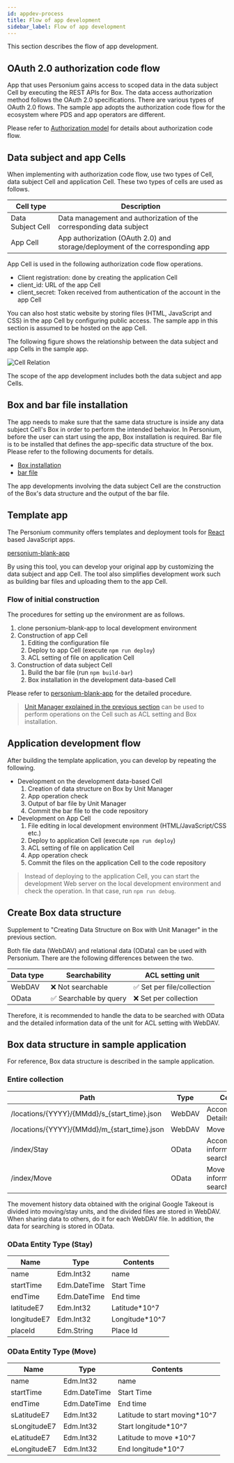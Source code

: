 ```yaml
---
id: appdev-process
title: Flow of app development
sidebar_label: Flow of app development
---
```


This section describes the flow of app development.


## OAuth 2.0 authorization code flow

App that uses Personium gains access to scoped data in the data subject Cell by executing the REST APIs for Box. The data access authorization method follows the OAuth 2.0 specifications. There are various types of OAuth 2.0 flows. The sample app adopts the authorization code flow for the ecosystem where PDS and app operators are different.

Please refer to [Authorization model](../user_guide/003_Auth.md#app-authorization) for details about authorization code flow.

## Data subject and app Cells

When implementing with authorization code flow, use two types of Cell, data subject Cell and application Cell. These two types of cells are used as follows.

| Cell type | Description |
|----|----|
|Data Subject Cell | Data management and authorization of the corresponding data subject|
|App Cell|App authorization (OAuth 2.0) and storage/deployment of the corresponding app|

App Cell is used in the following authorization code flow operations.

* Client registration: done by creating the application Cell
* client_id: URL of the app Cell
* client_secret: Token received from authentication of the account in the app Cell

You can also host static website by storing files (HTML, JavaScript and CSS) in the app Cell by configuring public access. The sample app in this section is assumed to be hosted on the app Cell.

The following figure shows the relationship between the data subject and app Cells in the sample app.

![Cell Relation](assets/getting-started/cell_relation.png)

The scope of the app development includes both the data subject and app Cells.

## Box and bar file installation

The app needs to make sure that the same data structure is inside any data subject Cell's Box in order to perform the intended behavior. In Personium, before the user can start using the app, Box installation is required. Bar file is to be installed that defines the app-specific data structure of the box. Please refer to the following documents for details.

* [Box installation](../apiref/007_Box_install.md)
* [bar file](../apiref/301_Bar_File.md)

The app developments involving the data subject Cell are the construction of the Box's data structure and the output of the bar file.

## Template app

The Personium community offers templates and deployment tools for [React](https://reactjs.org/) based JavaScript apps.

[personium-blank-app](https://github.com/personium/personium-blank-app)

By using this tool, you can develop your original app by customizing the data subject and app Cell. The tool also simplifies development work such as building bar files and uploading them to the app Cell.

### Flow of initial construction

The procedures for setting up the environment are as follows.

1. clone personium-blank-app to local development environment
2. Construction of app Cell
   1. Editing the configuration file
   2. Deploy to app Cell (execute `npm run deploy`)
   3. ACL setting of file on application Cell
3. Construction of data subject Cell
   1. Build the bar file (run `npm build-bar`)
   2. Box installation in the development data-based Cell

Please refer to [personium-blank-app](https://github.com/personium/personium-blank-app) for the detailed procedure.

> [Unit Manager explained in the previous section](./appdev-management-tool.md) can be used to perform operations on the Cell such as ACL setting and Box installation.

## Application development flow

After building the template application, you can develop by repeating the following.

* Development on the development data-based Cell
  1. Creation of data structure on Box by Unit Manager
  2. App operation check
  3. Output of bar file by Unit Manager
  4. Commit the bar file to the code repository
* Development on App Cell
  1. File editing in local development environment (HTML/JavaScript/CSS etc.)
  2. Deploy to application Cell (execute `npm run deploy`)
  3. ACL setting of file on application Cell
  4. App operation check
  5. Commit the files on the application Cell to the code repository

> Instead of deploying to the application Cell, you can start the development Web server on the local development environment and check the operation. In that case, run `npm run debug`.

## Create Box data structure

Supplement to "Creating Data Structure on Box with Unit Manager" in the previous section.

Both file data (WebDAV) and relational data (OData) can be used with Personium. There are the following differences between the two.

| Data type | Searchability | ACL setting unit |
|--------|-----|------------|
|WebDAV|❌ Not searchable | ✅ Set per file/collection |
|OData|✅ Searchable by query | ❌ Set per collection |

Therefore, it is recommended to handle the data to be searched with OData and the detailed information data of the unit for ACL setting with WebDAV.

## Box data structure in sample application

For reference, Box data structure is described in the sample application.

### Entire collection

| Path | Type | Content |
|----|----|----|
|/locations/{YYYY}/{MMdd}/s_{start_time}.json|WebDAV|Accommodation Details|
|/locations/{YYYY}/{MMdd}/m_{start_time}.json|WebDAV|Move Details |
|/index/Stay|OData|Accommodation information for search|
|/index/Move|OData|Move information for search|

The movement history data obtained with the original Google Takeout is divided into moving/stay units, and the divided files are stored in WebDAV. When sharing data to others, do it for each WebDAV file. In addition, the data for searching is stored in OData.

### OData Entity Type (Stay)

|Name|Type|Contents|
|----|----|----|
|name|Edm.Int32|name|
|startTime|Edm.DateTime|Start Time|
|endTime|Edm.DateTime|End time|
|latitudeE7|Edm.Int32|Latitude*10^7|
|longitudeE7|Edm.Int32|Longitude*10^7|
|placeId|Edm.String|Place Id|

### OData Entity Type (Move)

|Name|Type|Contents|
|----|----|----|
|name|Edm.Int32|name|
|startTime|Edm.DateTime|Start Time|
|endTime|Edm.DateTime|End time|
|sLatitudeE7|Edm.Int32|Latitude to start moving*10^7|
|sLongitudeE7|Edm.Int32| Start longitude*10^7|
|eLatitudeE7|Edm.Int32|Latitude to move *10^7|
|eLongitudeE7|Edm.Int32| End longitude*10^7|
